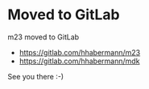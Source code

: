 # Moved to GitLab

m23 moved to GitLab

* https://gitlab.com/hhabermann/m23
* https://gitlab.com/hhabermann/mdk

See you there :-)
